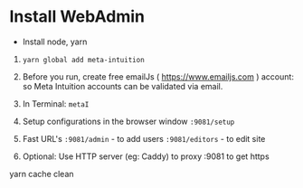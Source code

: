 # Install WebAdmin

- Install node, yarn

1. `yarn global add meta-intuition`

2. Before you run, create free emailJs ( https://www.emailjs.com ) account: so Meta Intuition accounts can be validated via email.

2. In Terminal: `metaI`

3. Setup configurations in the browser window `:9081/setup`

3. Fast URL's
   `:9081/admin` - to add users
   `:9081/editors` - to edit site

4. Optional: Use HTTP server (eg: Caddy) to proxy :9081 to get https


  yarn cache clean